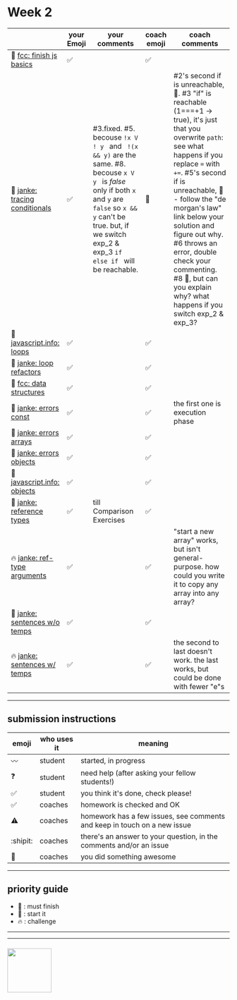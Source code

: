 # Week 2

|  | your Emoji | your comments | coach emoji | coach comments |
| --- | --- | --- | --- | --- |
| :seedling: [fcc: finish js basics](./fcc-basic-js-pt-2.md) | :white_check_mark: | | :white_check_mark: | |
| :dash: [janke: tracing conditionals](./js-tracing-conditionals.md) | :white_check_mark:| #3.fixed. #5. becouse ```!x V ! y ``` and ``` !(x && y)``` are the same. #8. becouse ```x V y ``` is *false* only if both ```x``` and ```y``` are ```false``` so ```x && y``` can't be true. but, if we switch exp_2 & exp_3 ```if else if ``` will be reachable.  | :star2: | #2's second if is unreachable, :star2:. #3 "if" is reachable (1===+1 -> true), it's just that you overwrite ```path```: see what happens if you replace ```=``` with ```+=```. #5's second if is unreachable, :star2: - follow the "de morgan's law" link below your solution and figure out why. #6 throws an error, double check your commenting. #8 :star2:, but can you explain why? what happens if you switch exp_2 & exp_3? |
| :seedling: [javascript.info: loops](./jsinfo-loops.md) | :white_check_mark:| | :white_check_mark: | |
| :dash: [janke: loop refactors](./jl-loop-refactors.md) |:white_check_mark: | | :white_check_mark: | |
| :seedling: [fcc: data structures](./fcc-data-structures.md) | :white_check_mark: | | :white_check_mark: | |
| :seedling: [janke: errors const](./jl-errors-const.md) | :white_check_mark:| | :white_check_mark: | the first one is execution phase |
| :seedling: [janke: errors arrays](./jl-errors-arrays.md) | :white_check_mark:| | :white_check_mark: | |
| :seedling: [janke: errors objects](./jl-errors-objects.md) | :white_check_mark: | | :white_check_mark: | |
| :seedling: [javascript.info: objects](./jsinfo-objects.md) |:white_check_mark: | | :white_check_mark: | |
| :dash: [janke: reference types](./jl-reference-types.md) | :white_check_mark:| till Comparison Exercises| :white_check_mark: | |
| :fire: [janke: ref-type arguments](./jl-functions-ref-type-args.md) |:white_check_mark: | | :white_check_mark: | "start a new array" works, but isn't general-purpose.  how could you write it to copy any array into any array? |
| :dash: [janke: sentences w/o temps](./jl-variables-sentences-1.md) | :white_check_mark:| | :white_check_mark: | |
| :fire: [janke: sentences w/ temps](./jl-variables-sentences-2.md) | :white_check_mark:| | :white_check_mark: | the second to last doesn't work.  the last works, but could be done with fewer "e"s |



---


## submission instructions

| emoji | who uses it | meaning |
| --- | --- | --- |
|  :wavy_dash: | student | started, in progress  | 
| :question: | student | need help (after asking your fellow students!) | 
| :white_check_mark: | student | you think it's done, check please! | 
| :white_check_mark: | coaches | homework is checked and OK |
| :warning: | coaches | homework has a few issues, see comments and keep in touch on a new issue |
| :shipit: | coaches | there's an answer to your question, in the comments and/or an issue  | 
| :star2: | coaches | you did something awesome |

---

## priority guide

* :seedling: : must finish
* :dash: : start it
* :fire: : challenge

___
___
### <a href="https://hackyourfuture.be" target="_blank"><img src="https://pbs.twimg.com/profile_images/984474625009741824/Bs_qKx6-_400x400.jpg" width="100" height="100"></img></a>

